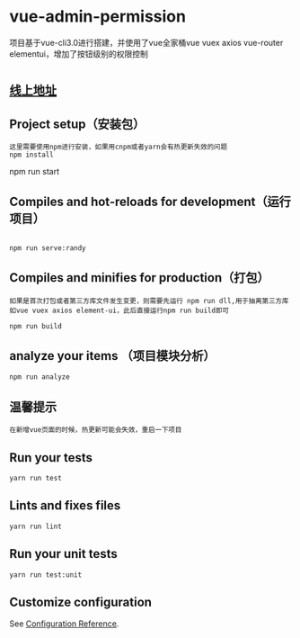 # vue-admin-permission
项目基于vue-cli3.0进行搭建，并使用了vue全家桶vue vuex axios vue-router elementui，增加了按钮级别的权限控制

#
<h2><a href="http://www.vueadmin.cn">线上地址</a></h2>

## Project setup（安装包）
```
这里需要使用npm进行安装，如果用cnpm或者yarn会有热更新失效的问题
npm install
```
npm run start
## Compiles and hot-reloads for development（运行项目）
```

npm run serve:randy  

```

## Compiles and minifies for production（打包）
```
如果是首次打包或者第三方库文件发生变更，则需要先运行 npm run dll,用于抽离第三方库如vue vuex axios element-ui，此后直接运行npm run build即可

npm run build
```
## analyze your items （项目模块分析）
```
npm run analyze
```
## 温馨提示
```
在新增vue页面的时候，热更新可能会失效，重启一下项目
```
## Run your tests
```
yarn run test
```

## Lints and fixes files
```
yarn run lint
```

## Run your unit tests
```
yarn run test:unit
```

## Customize configuration
See [Configuration Reference](https://cli.vuejs.org/config/).

